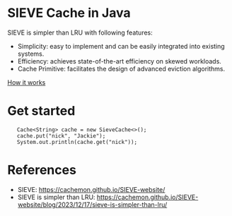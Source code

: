 SIEVE Cache in Java
===================

SIEVE is simpler than LRU with following features:

* Simplicity: easy to implement and can be easily integrated into existing systems.
* Efficiency: achieves state-of-the-art efficiency on skewed workloads.
* Cache Primitive: facilitates the design of advanced eviction algorithms.

[How it works](how-it-works.png)

# Get started

```
   Cache<String> cache = new SieveCache<>();
   cache.put("nick", "Jackie");
   System.out.println(cache.get("nick"));
```

# References
        
* SIEVE: https://cachemon.github.io/SIEVE-website/
* SIEVE is simpler than LRU: https://cachemon.github.io/SIEVE-website/blog/2023/12/17/sieve-is-simpler-than-lru/